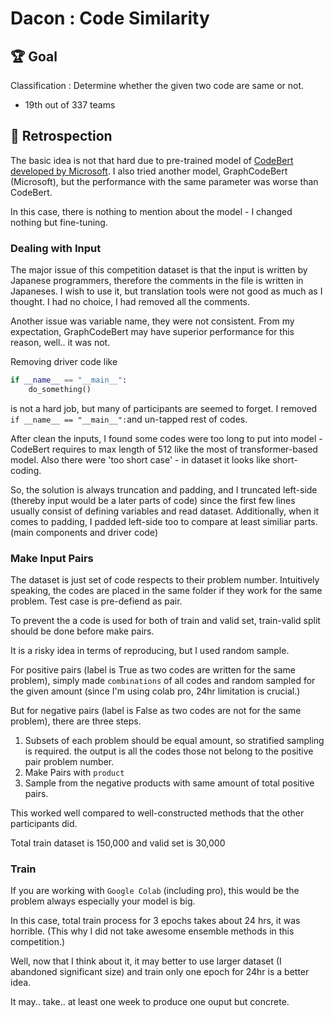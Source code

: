 # Dacon : Code Similarity

## 🏆 Goal
Classification : Determine whether the given two code are same or not. 

- 19th out of 337 teams

## 🔖 Retrospection

The basic idea is not that hard due to pre-trained model of [CodeBert developed by Microsoft](https://github.com/microsoft/CodeBERT). I also tried another model, GraphCodeBert (Microsoft), but the performance with the same parameter was worse than CodeBert.

In this case, there is nothing to mention about the model - I changed nothing but fine-tuning.

### Dealing with Input
The major issue of this competition dataset is that the input is written by Japanese programmers, therefore the comments in the file is written in Japaneses. I wish to use it, but translation tools were not good as much as I thought. I had no choice, I had removed all the comments. 

Another issue was variable name, they were not consistent. From my expectation, GraphCodeBert may have superior performance for this reason, well.. it was not. 

Removing driver code like
```python
if __name__ == "__main__":
    do_something()
```
is not a hard job, but many of participants are seemed to forget. I removed `if __name__ == "__main__":`and un-tapped rest of codes. 

After clean the inputs, I found some codes were too long to put into model - CodeBert requires to max length of 512 like the most of transformer-based model. Also there were 'too short case' - in dataset it looks like short-coding. 

So, the solution is always truncation and padding, and I truncated left-side (thereby input would be a later parts of code) since the first few lines usually consist of defining variables and read dataset. Additionally, when it comes to padding, I padded left-side too to compare at least similiar parts. (main components and driver code)

### Make Input Pairs

The dataset is just set of code respects to their problem number. Intuitively speaking, the codes are placed in the same folder if they work for the same problem. Test case is pre-defiend as pair. 

To prevent the a code is used for both of train and valid set, train-valid split should be done before make pairs.

It is a risky idea in terms of reproducing, but I used random sample.

For positive pairs (label is True as two codes are written for the same problem), simply made `combinations` of all codes and random sampled for the given amount (since I'm using colab pro, 24hr limitation is crucial.)

But for negative pairs (label is False as two codes are not for the same problem), there are three steps.
1. Subsets of each problem should be equal amount, so stratified sampling is required. the output is all the codes those not belong to the positive pair problem number.
2. Make Pairs with `product`
3. Sample from the negative products with same amount of total positive pairs.

This worked well compared to well-constructed methods that the other participants did. 

Total train dataset is 150,000 and valid set is 30,000

### Train
If you are working with `Google Colab` (including pro), this would be the problem always especially your model is big. 

In this case, total train process for 3 epochs takes about 24 hrs, it was horrible. (This why I did not take awesome ensemble methods in this competition.)

Well, now that I think about it, it may better to use larger dataset (I abandoned significant size) and train only one epoch for 24hr is a better idea. 

It may.. take.. at least one week to produce one ouput but concrete.